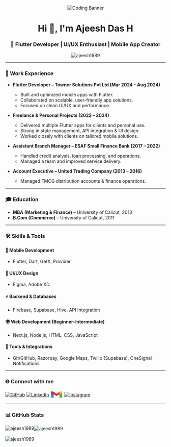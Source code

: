 <!-- Profile Banner -->
<p align="center">
  <img src="https://i.pinimg.com/originals/74/d0/06/74d00626189f90860a679783b369d294.gif" alt="Coding Banner" width="800" />
</p>

<h1 align="center">Hi 👋, I'm Ajeesh Das H</h1>
<h3 align="center">🚀 Flutter Developer | UI/UX Enthusiast | Mobile App Creator</h3>

<p align="center">
  <img src="https://komarev.com/ghpvc/?username=ajeesh1989&label=Profile%20views&color=0e75b6&style=flat" alt="ajeesh1989" />
</p>

---

### 💼 Work Experience  
- **Flutter Developer – Towner Solutions Pvt Ltd (Mar 2024 – Aug 2024)**  
  - Built and optimized mobile apps with Flutter.  
  - Collaborated on scalable, user-friendly app solutions.  
  - Focused on clean UI/UX and performance.  

- **Freelance & Personal Projects (2022 – 2024)**  
  - Delivered multiple Flutter apps for clients and personal use.  
  - Strong in state management, API integration & UI design.  
  - Worked closely with clients on tailored mobile solutions.  

- **Assistant Branch Manager – ESAF Small Finance Bank (2017 – 2022)**  
  - Handled credit analysis, loan processing, and operations.  
  - Managed a team and improved service delivery.  

- **Account Executive – United Trading Company (2013 – 2016)**  
  - Managed FMCG distribution accounts & finance operations.  

---

### 🎓 Education  
- **MBA (Marketing & Finance)** – University of Calicut, 2013  
- **B.Com (Commerce)** – University of Calicut, 2011  

---

### 🛠️ Skills & Tools  

#### 📱 Mobile Development  
- Flutter, Dart, GetX, Provider  

#### 🎨 UI/UX Design  
- Figma, Adobe XD  

#### ⚡ Backend & Databases  
- Firebase, Supabase, Hive, API Integration  

#### 🌍 Web Development (Beginner–Intermediate)  
- Next.js, Node.js, HTML, CSS, JavaScript  

#### 🔧 Tools & Integrations  
- Git/GitHub, Razorpay, Google Maps, Twilio (Supabase), OneSignal Notifications  

---

### 🌐 Connect with me  
<p align="left">
  <a href="https://github.com/ajeesh1989" target="_blank"><img align="center" src="https://raw.githubusercontent.com/rahuldkjain/github-profile-readme-generator/master/src/images/icons/Social/github.svg" alt="GitHub" height="30" width="40" /></a>
  <a href="https://www.linkedin.com/in/ajeesh-das-h-601938128/" target="_blank"><img align="center" src="https://raw.githubusercontent.com/rahuldkjain/github-profile-readme-generator/master/src/images/icons/Social/linked-in-alt.svg" alt="LinkedIn" height="30" width="40" /></a>
  <a href="mailto:ajeeshrko@gmail.com" target="_blank"><img align="center" src="https://raw.githubusercontent.com/rahuldkjain/github-profile-readme-generator/master/src/images/icons/Social/gmail.svg" alt="Email" height="30" width="40" /></a>
  <a href="https://www.instagram.com/ajeesh_aj_abi/" target="_blank"><img align="center" src="https://raw.githubusercontent.com/rahuldkjain/github-profile-readme-generator/master/src/images/icons/Social/instagram.svg" alt="Instagram" height="30" width="40" /></a>
</p>

---

### 📊 GitHub Stats  
<p>
  <img align="left" src="https://github-readme-stats.vercel.app/api/top-langs?username=ajeesh1989&show_icons=true&locale=en&layout=compact" alt="ajeesh1989" />
</p>

<p>
  <img align="center" src="https://github-readme-stats.vercel.app/api?username=ajeesh1989&show_icons=true&locale=en" alt="ajeesh1989" />
</p>

<p>
  <img align="center" src="https://github-readme-streak-stats.herokuapp.com/?user=ajeesh1989&" alt="ajeesh1989" />
</p>
